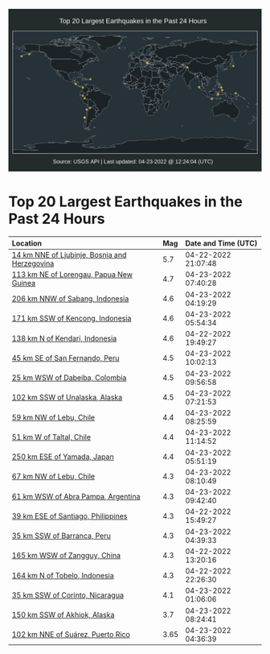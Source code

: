 ![Map](./map.png)

# Top 20 Largest Earthquakes in the Past 24 Hours

| Location | Mag | Date and Time (UTC) |
|:---|:---|:---|
| [14 km NNE of Ljubinje, Bosnia and Herzegovina](https://earthquake.usgs.gov/earthquakes/eventpage/us6000hfqj) | 5.7 | 04-22-2022 21:07:48 |
| [113 km NE of Lorengau, Papua New Guinea](https://earthquake.usgs.gov/earthquakes/eventpage/us6000hft9) | 4.7 | 04-23-2022 07:40:28 |
| [206 km NNW of Sabang, Indonesia](https://earthquake.usgs.gov/earthquakes/eventpage/us6000hfsf) | 4.6 | 04-23-2022 04:19:29 |
| [171 km SSW of Kencong, Indonesia](https://earthquake.usgs.gov/earthquakes/eventpage/us6000hfsu) | 4.6 | 04-23-2022 05:54:34 |
| [138 km N of Kendari, Indonesia](https://earthquake.usgs.gov/earthquakes/eventpage/us6000hfqc) | 4.6 | 04-22-2022 19:49:27 |
| [45 km SE of San Fernando, Peru](https://earthquake.usgs.gov/earthquakes/eventpage/us6000hftt) | 4.5 | 04-23-2022 10:02:13 |
| [25 km WSW of Dabeiba, Colombia](https://earthquake.usgs.gov/earthquakes/eventpage/us6000hftr) | 4.5 | 04-23-2022 09:56:58 |
| [102 km SSW of Unalaska, Alaska](https://earthquake.usgs.gov/earthquakes/eventpage/us6000hft5) | 4.5 | 04-23-2022 07:21:53 |
| [59 km NW of Lebu, Chile](https://earthquake.usgs.gov/earthquakes/eventpage/us6000hfte) | 4.4 | 04-23-2022 08:25:59 |
| [51 km W of Taltal, Chile](https://earthquake.usgs.gov/earthquakes/eventpage/us6000hfu1) | 4.4 | 04-23-2022 11:14:52 |
| [250 km ESE of Yamada, Japan](https://earthquake.usgs.gov/earthquakes/eventpage/us6000hfsv) | 4.4 | 04-23-2022 05:51:19 |
| [67 km NW of Lebu, Chile](https://earthquake.usgs.gov/earthquakes/eventpage/us6000hftc) | 4.3 | 04-23-2022 08:10:49 |
| [61 km WSW of Abra Pampa, Argentina](https://earthquake.usgs.gov/earthquakes/eventpage/us6000hftq) | 4.3 | 04-23-2022 09:42:40 |
| [39 km ESE of Santiago, Philippines](https://earthquake.usgs.gov/earthquakes/eventpage/us6000hfp4) | 4.3 | 04-22-2022 15:49:27 |
| [35 km SSW of Barranca, Peru](https://earthquake.usgs.gov/earthquakes/eventpage/us6000hfse) | 4.3 | 04-23-2022 04:39:33 |
| [165 km WSW of Zangguy, China](https://earthquake.usgs.gov/earthquakes/eventpage/us6000hfkz) | 4.3 | 04-22-2022 13:20:16 |
| [164 km N of Tobelo, Indonesia](https://earthquake.usgs.gov/earthquakes/eventpage/us6000hfqy) | 4.3 | 04-22-2022 22:26:30 |
| [35 km SSW of Corinto, Nicaragua](https://earthquake.usgs.gov/earthquakes/eventpage/us6000hfrh) | 4.1 | 04-23-2022 01:06:06 |
| [150 km SSW of Akhiok, Alaska](https://earthquake.usgs.gov/earthquakes/eventpage/us6000hftd) | 3.7 | 04-23-2022 08:24:41 |
| [102 km NNE of Suárez, Puerto Rico](https://earthquake.usgs.gov/earthquakes/eventpage/pr2022113000) | 3.65 | 04-23-2022 04:36:39 |

